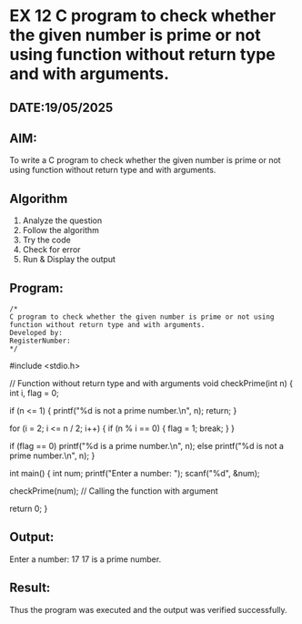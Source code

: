 # EX 12 C program to check whether the given number is prime or not using function without return type and with arguments.
## DATE:19/05/2025
## AIM:
To write a C program to check whether the given number is prime or not using function without return type and with arguments.

## Algorithm

1. Analyze the question
2. Follow the algorithm
3. Try the code
4. Check for error
5. Run & Display the output

## Program:
```
/*
C program to check whether the given number is prime or not using function without return type and with arguments.
Developed by: 
RegisterNumber:  
*/
```
#include <stdio.h>

// Function without return type and with arguments void checkPrime(int n) { int i, flag = 0;

if (n <= 1) {
    printf("%d is not a prime number.\n", n);
    return;
}

for (i = 2; i <= n / 2; i++) {
    if (n % i == 0) {
        flag = 1;
        break;
    }
}

if (flag == 0)
    printf("%d is a prime number.\n", n);
else
    printf("%d is not a prime number.\n", n);
}

int main() { int num; printf("Enter a number: "); scanf("%d", &num);

checkPrime(num);  // Calling the function with argument

return 0;
}
## Output:
Enter a number: 17 17 is a prime number.

## Result:
Thus the program was executed and the output was verified successfully.
